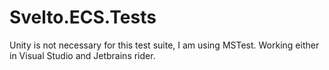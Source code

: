 # Svelto.ECS.Tests

Unity is not necessary for this test suite, I am using MSTest. Working either in Visual Studio and Jetbrains rider.
